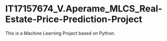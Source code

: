 # IT17157674_V.Aperame_MLCS_Real-Estate-Price-Prediction-Project
This is a Machine Learning Project based on Python. 
